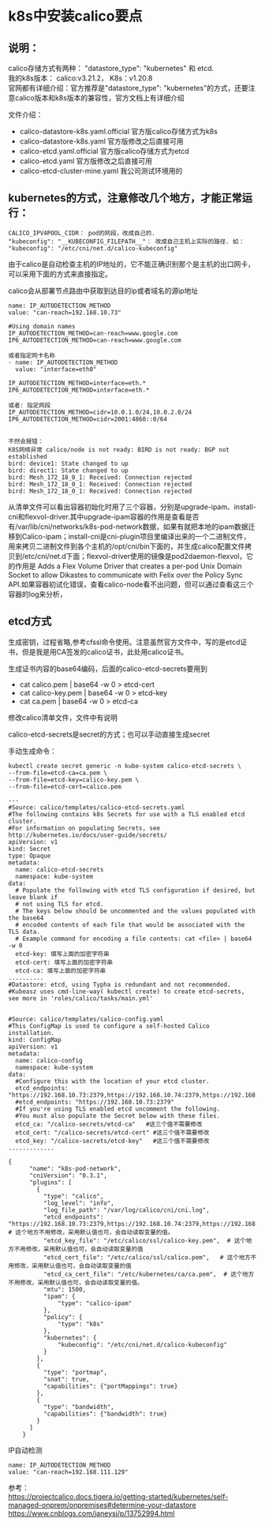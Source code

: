 k8s中安装calico要点
====


说明：
----
calico存储方式有两种： "datastore_type": "kubernetes"  和 etcd.  <br>
我的k8s版本： calico:v3.21.2，  K8s：v1.20.8  <br>
官网都有详细介绍：官方推荐是"datastore_type": "kubernetes"的方式，还要注意calico版本和k8s版本的兼容性，官方文档上有详细介绍  <br>

文件介绍：
* calico-datastore-k8s.yaml.official   官方版calico存储方式为k8s
* calico-datastore-k8s.yaml            官方版修改之后直接可用
* calico-etcd.yaml.official            官方版calico存储方式为etcd
* calico-etcd.yaml                     官方版修改之后直接可用
* calico-etcd-cluster-mine.yaml        我公司测试环境用的



## kubernetes的方式，注意修改几个地方，才能正常运行：


`CALICO_IPV4POOL_CIDR： pod的网段，改成自己的. `  <br>
`"kubeconfig": "__KUBECONFIG_FILEPATH__"： 改成自己主机上实际的路径. 如： "kubeconfig": "/etc/cni/net.d/calico-kubeconfig"  `

由于calico是自动检查主机的IP地址的，它不能正确识别那个是主机的出口网卡，可以采用下面的方式来直接指定。<br>

calico会从部署节点路由中获取到达目的ip或者域名的源ip地址
```
name: IP_AUTODETECTION_METHOD
value: "can-reach=192.168.10.73"

#Using domain names
IP_AUTODETECTION_METHOD=can-reach=www.google.com
IP6_AUTODETECTION_METHOD=can-reach=www.google.com

或者指定网卡名称
- name: IP_AUTODETECTION_METHOD
  value: "interface=eth0"

IP_AUTODETECTION_METHOD=interface=eth.*
IP6_AUTODETECTION_METHOD=interface=eth.*

或者: 指定网段
IP_AUTODETECTION_METHOD=cidr=10.0.1.0/24,10.0.2.0/24
IP6_AUTODETECTION_METHOD=cidr=2001:4860::0/64


不然会报错：
K8S网络异常 calico/node is not ready: BIRD is not ready: BGP not established
bird: device1: State changed to up
bird: direct1: State changed to up
bird: Mesh_172_18_0_1: Received: Connection rejected
bird: Mesh_172_18_0_1: Received: Connection rejected
bird: Mesh_172_18_0_1: Received: Connection rejected
```

从清单文件可以看出容器初始化时用了三个容器，分别是upgrade-ipam、install-cni和flexvol-driver.其中upgrade-ipam容器的作用是查看是否有/var/lib/cni/networks/k8s-pod-network数据，如果有就把本地的ipam数据迁移到Calico-ipam；install-cni是cni-plugin项目里编译出来的一个二进制文件，用来拷贝二进制文件到各个主机的/opt/cni/bin下面的，并生成calico配置文件拷贝到/etc/cni/net.d下面；flexvol-driver使用的镜像是pod2daemon-flexvol，它的作用是 Adds a Flex Volume Driver that creates a per-pod Unix Domain Socket to allow Dikastes to communicate with Felix over the Policy Sync API.如果容器初试化错误，查看calico-node看不出问题，但可以通过查看这三个容器的log来分析，


## etcd方式
生成密钥，过程省略,参考cfssl命令使用。注意虽然官方文件中，写的是etcd证书，但是我是用CA签发的calico证书，此处用calico证书。

生成证书内容的base64编码，后面的calico-etcd-secrets要用到
* cat calico.pem | base64 -w 0 > etcd-cert
* cat calico-key.pem | base64 -w 0 > etcd-key
* cat ca.pem | base64 -w 0 > etcd-ca

修改calico清单文件，文件中有说明

calico-etcd-secrets是secret的方式；也可以手动直接生成secret

手动生成命令：
```
kubectl create secret generic -n kube-system calico-etcd-secrets \
--from-file=etcd-ca=ca.pem \
--from-file=etcd-key=calico-key.pem \
--from-file=etcd-cert=calico.pem
```


```
---
#Source: calico/templates/calico-etcd-secrets.yaml
#The following contains k8s Secrets for use with a TLS enabled etcd cluster.
#For information on populating Secrets, see http://kubernetes.io/docs/user-guide/secrets/
apiVersion: v1
kind: Secret
type: Opaque
metadata:
  name: calico-etcd-secrets
  namespace: kube-system
data:
  # Populate the following with etcd TLS configuration if desired, but leave blank if
  # not using TLS for etcd.
  # The keys below should be uncommented and the values populated with the base64
  # encoded contents of each file that would be associated with the TLS data.
  # Example command for encoding a file contents: cat <file> | base64 -w 0
  etcd-key: 填写上面的加密字符串
  etcd-cert: 填写上面的加密字符串
  etcd-ca: 填写上面的加密字符串
..........
#Datastore: etcd, using Typha is redundant and not recommended.
#Kubeasz uses cmd-line-way( kubectl create) to create etcd-secrets, see more in 'roles/calico/tasks/main.yml'


#Source: calico/templates/calico-config.yaml
#This ConfigMap is used to configure a self-hosted Calico installation.
kind: ConfigMap
apiVersion: v1
metadata:
  name: calico-config
  namespace: kube-system
data:
  #Configure this with the location of your etcd cluster.
  etcd_endpoints: "https://192.168.10.73:2379,https://192.168.10.74:2379,https://192.168.10.77:2379"
  #etcd_endpoints: "https://192.168.10.73:2379"
  #If you're using TLS enabled etcd uncomment the following.
  #You must also populate the Secret below with these files.
  etcd_ca: "/calico-secrets/etcd-ca"   #这三个值不需要修改
  etcd_cert: "/calico-secrets/etcd-cert" #这三个值不需要修改
  etcd_key: "/calico-secrets/etcd-key"   #这三个值不需要修改
.............

{
      "name": "k8s-pod-network",
      "cniVersion": "0.3.1",
      "plugins": [
        {
          "type": "calico",
          "log_level": "info",
          "log_file_path": "/var/log/calico/cni/cni.log",
          "etcd_endpoints": "https://192.168.10.73:2379,https://192.168.10.74:2379,https://192.168.10.77:2379",   # 这个地方不用修改，采用默认值也可，会自动读取变量的值。
          "etcd_key_file": "/etc/calico/ssl/calico-key.pem",  # 这个地方不用修改，采用默认值也可，会自动读取变量的值
          "etcd_cert_file": "/etc/calico/ssl/calico.pem",   # 这个地方不用修改，采用默认值也可，会自动读取变量的值
          "etcd_ca_cert_file": "/etc/kubernetes/ca/ca.pem",  # 这个地方不用修改，采用默认值也可，会自动读取变量的值。
          "mtu": 1500,
          "ipam": {
              "type": "calico-ipam"
          },
          "policy": {
              "type": "k8s"
          },
          "kubernetes": {
              "kubeconfig": "/etc/cni/net.d/calico-kubeconfig"
          }
        },
        {
          "type": "portmap",
          "snat": true,
          "capabilities": {"portMappings": true}
        },
        {
          "type": "bandwidth",
          "capabilities": {"bandwidth": true}
        }
      ]
    }
```


IP自动检测
```
name: IP_AUTODETECTION_METHOD
value: "can-reach=192.168.111.129"
```


参考：<br>
https://projectcalico.docs.tigera.io/getting-started/kubernetes/self-managed-onprem/onpremises#determine-your-datastore
https://www.cnblogs.com/janeysj/p/13752994.html
